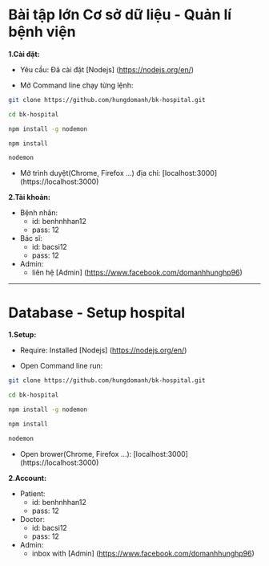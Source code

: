 # Bài tập lớn Cơ sở dữ liệu - Quản lí bệnh viện

**1.Cài đặt:**

- Yêu cầu: Đã cài đặt [Nodejs] (https://nodejs.org/en/)

- Mở Command line chạy từng lệnh:
```bash
git clone https://github.com/hungdomanh/bk-hospital.git

cd bk-hospital

npm install -g nodemon

npm install

nodemon
```
- Mở trình duyệt(Chrome, Firefox ...) địa chỉ:  [localhost:3000] (https://localhost:3000)

**2.Tài khoản:**

- Bệnh nhân: 
    + id: benhnhhan12
    + pass: 12
- Bác sĩ: 
    + id: bacsi12
    + pass: 12
- Admin: 
    + liên hệ [Admin] (https://www.facebook.com/domanhhunghp96)
    
    
------
    
    
# Database - Setup hospital

**1.Setup:**

- Require: Installed [Nodejs] (https://nodejs.org/en/)

- Open Command line run:
```bash
git clone https://github.com/hungdomanh/bk-hospital.git

cd bk-hospital

npm install -g nodemon

npm install

nodemon
```
- Open brower(Chrome, Firefox ...): [localhost:3000] (https://localhost:3000)

**2.Account:**

- Patient: 
    + id: benhnhhan12
    + pass: 12
- Doctor: 
    + id: bacsi12
    + pass: 12
- Admin: 
    + inbox with [Admin] (https://www.facebook.com/domanhhunghp96)
